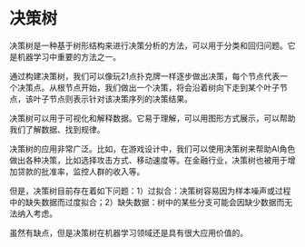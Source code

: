 # 决策树
决策树是一种基于树形结构来进行决策分析的方法，可以用于分类和回归问题。它是机器学习中重要的方法之一。

通过构建决策树，我们可以像玩21点扑克牌一样逐步做出决策，每个节点代表一个决策点。从根节点开始，我们做出一个决策，将会沿着树向下走到某个叶子节点，该叶子节点则表示针对该决策序列的决策结果。

决策树可以用于可视化和解释数据。它易于理解，可以用图形方式展示，可以帮助我们了解数据、找到规律。

决策树的应用非常广泛。比如，在游戏设计中，我们可以使用决策树来帮助AI角色做出各种决策，比如选择攻击方式、移动速度等。在金融行业，决策树也被用于增加贷款的批准率，监控人群的收入等。

但是，决策树目前存在着如下问题：1）过拟合：决策树容易因为样本噪声或过程中的缺失数据而过度拟合；2）缺失数据：树中的某些分支可能会因缺少数据而无法纳入考虑。

虽然有缺点，但是决策树在机器学习领域还是具有很大应用价值的。